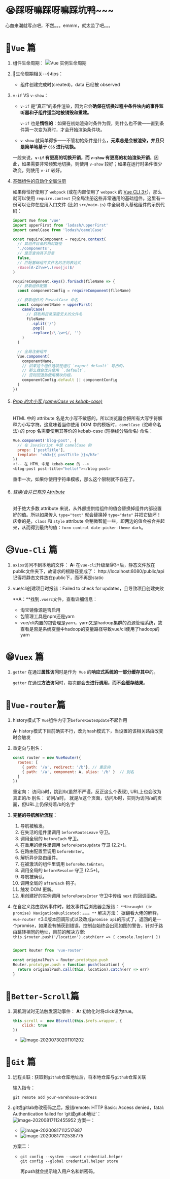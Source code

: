 # 😭踩呀嘛踩呀嘛踩坑鸭~~~

心血来潮就写点吧，不然。。。emmm，就太监了吧。。。











# 😬`Vue` 篇

1. 组件生命周期：
   ![Vue 实例生命周期](https://cn.vuejs.org/images/lifecycle.png)

2. 🙏生命周期相关--小tips：

   - 组件创建完成时(created)，data 已经被 observed

   

3. `v-if` VS `v-show`：

   - `v-if` 是“真正”的条件渲染，因为它会**确保在切换过程中条件块内的事件监听器和子组件适当地被销毁和重建。**

     `v-if` 也是**惰性的**：如果在初始渲染时条件为假，则什么也不做——直到条件第一次变为真时，才会开始渲染条件块。

   - `v-show` 就简单得多——不管初始条件是什么，**元素总是会被渲染，并且只是简单地基于 `CSS` 进行切换。**

   一般来说，**`v-if` 有更高的切换开销，而 `v-show` 有更高的初始渲染开销**。因此，如果需要非常频繁地切换，则使用 `v-show` 较好；如果在运行时条件很少改变，则使用 `v-if` 较好。
   
4. [基础组件的自动化全局注册](https://cn.vuejs.org/v2/guide/components-registration.html#基础组件的自动化全局注册)

   如果你恰好使用了 `webpack` (或在内部使用了 `webpack` 的 [Vue CLI 3+](https://github.com/vuejs/vue-cli))，那么就可以使用 `require.context` 只全局注册这些非常通用的基础组件。这里有一份可以让你在应用入口文件 (比如 `src/main.js`) 中全局导入基础组件的示例代码：

   ```js
   import Vue from 'vue'
   import upperFirst from 'lodash/upperFirst'
   import camelCase from 'lodash/camelCase'
   
   const requireComponent = require.context(
     // 其组件目录的相对路径
     './components',
     // 是否查询其子目录
     false,
     // 匹配基础组件文件名的正则表达式
     /Base[A-Z]\w+\.(vue|js)$/
   )
   
   requireComponent.keys().forEach(fileName => {
     // 获取组件配置
     const componentConfig = requireComponent(fileName)
   
     // 获取组件的 PascalCase 命名
     const componentName = upperFirst(
       camelCase(
         // 获取和目录深度无关的文件名
         fileName
           .split('/')
           .pop()
           .replace(/\.\w+$/, '')
       )
     )
   
     // 全局注册组件
     Vue.component(
       componentName,
       // 如果这个组件选项是通过 `export default` 导出的，
       // 那么就会优先使用 `.default`，
       // 否则回退到使用模块的根。
       componentConfig.default || componentConfig
     )
   })
   ```

5. ###### [Prop 的大小写 (camelCase vs kebab-case)](https://cn.vuejs.org/v2/guide/components-props.html#Prop-的大小写-camelCase-vs-kebab-case)

   HTML 中的 attribute 名是大小写不敏感的，所以浏览器会把所有大写字符解释为小写字符。这意味着当你使用 DOM 中的模板时，`camelCase `(驼峰命名法) 的 prop 名需要使用其等价的 kebab-case (短横线分隔命名) 命名：

   ```js
   Vue.component('blog-post', {
     // 在 JavaScript 中是 camelCase 的
     props: ['postTitle'],
     template: '<h3>{{ postTitle }}</h3>'
   })
   <!-- 在 HTML 中是 kebab-case 的 -->
   <blog-post post-title="hello!"></blog-post>
   ```

   重申一次，如果你使用字符串模板，那么这个限制就不存在了。

6. ###### [替换/合并已有的 Attribute](https://cn.vuejs.org/v2/guide/components-props.html#替换-合并已有的-Attribute)

   对于绝大多数 attribute 来说，从外部提供给组件的值会替换掉组件内部设置好的值。所以如果传入 `type="text"` 就会替换掉 `type="date"` 并把它破坏！庆幸的是，`class` 和 `style` attribute 会稍微智能一些，即两边的值会被合并起来，从而得到最终的值：`form-control date-picker-theme-dark`。















# 😥`Vue-Cli` 篇



1. `axios`访问不到本地的文件：
   **A:** 在`vue-cli`升级至@3+后，静态文件放在public文件夹下，故请求的根路径变成了：  http://localhost:8080/public/api
   记得将静态文件放在public下，而不再是static
   
2. vue/cli创建项目时报错：Failed to check for updates，且导致项目创建失败

   **A：**找到`.vuerc`文件，查看详细信息：

   - 淘宝镜像源是否启用
   - 包管理工具是npm还是yarn
   - vue/cli内置的包管理是yarn，yarn又是hadoop集群的资源管理系统，故查看是否是系统变量中hadoop的变量路径导致vue/cli使用了hadoop的yarn























































# 😁`Vuex` 篇



1. `getter` 在通过**属性访问**时是作为` Vue` 的**响应式系统的一部分缓存其中**的。

   `getter` 在通过**方法访问**时，每次都会去**进行调用，而不会缓存结果**。































# 🙏`Vue-router`篇

1. history模式下 `Vue`组件内守卫`beforeRouteUpdate`不起作用

   **A:**   history模式下目前确实不行，改为hash模式下，当设置的该相关路由改变时会触发
   
   
   
2. 重定向与别名：

   ```js
   const router = new VueRouter({
     routes: [
       { path: '/a', redirect: '/b'}, // 重定向
       { path: '/a', component: A, alias: '/b' }  // 别名
     ]
   })
   ```

   重定向： 访问/a时，跳到/b(虽然不严谨，反正这么个表现), URL上也会改为真正的/b
   别名： 访问/a时， 就是/a这个页面，访问/b时，实则为访问/a的页面，但URL上仍保持着/b的名字
   
   
   
3. **完整的导航解析流程：**

   1. 导航被触发。
   2. 在失活的组件里调用 `beforeRouteLeave` 守卫。
   3. 调用全局的 `beforeEach` 守卫。
   4. 在重用的组件里调用 `beforeRouteUpdate` 守卫 (2.2+)。
   5. 在路由配置里调用 `beforeEnter`。
   6. 解析异步路由组件。
   7. 在被激活的组件里调用 `beforeRouteEnter`。
   8. 调用全局的 `beforeResolve` 守卫 (2.5+)。
   9. 导航被确认。
   10. 调用全局的 `afterEach` 钩子。
   11. 触发 DOM 更新。
   12. 用创建好的实例调用 `beforeRouteEnter` 守卫中传给 `next` 的回调函数。
   
4. 在自定义路由跳转事件时，触发事件后浏览器会报错：
   `**Uncaught (in promise) NavigationDuplicated：。。。。**`
   解决方法：
        据翻看大佬的解释，`vue-router `≥3.0版本回调形式以及改成`promise api`的形式了，返回的是一个promise，如果没有捕获到错误，控制台始终会出现如图的警告，针对于路由跳转相同的地址，目前的解决方案: `this.$router.push('/location').catch(err => { console.log(err) })`

   ```js
   
   import Router from 'vue-router'
    
   const originalPush = Router.prototype.push
   Router.prototype.push = function push(location) {
     return originalPush.call(this, location).catch(err => err)
   }
   ```

   















































# 💎`Better-Scroll`篇

1. 真机测试时无法触发滚动事件：
   **A:**    初始化时将click设为true。

   ```js
   this.scroll =  new BScroll(this.$refs.wrapper, {
       click: true
   })
   ```

   - ![image-20200730201101202](C:\Users\Samsara\AppData\Roaming\Typora\typora-user-images\image-20200730201101202.png)

































# 🔑`Git` 篇

1. 远程关联 :
   获取到`github`仓库地址后，将本地仓库与`github`仓库关联

   输入指令： 

   ```
   git remote add your-warehouse-address
   ```

2. git或gitlab修改密码之后，报错remote: HTTP Basic: Access denied，fatal: Authentication failed for ‘git或gitlab地址’：
   ![image-20200817112455952](C:\Users\Samsara\AppData\Roaming\Typora\typora-user-images\image-20200817112455952.png)
   方案一：

   - ![image-20200817112517887](C:\Users\Samsara\AppData\Roaming\Typora\typora-user-images\image-20200817112517887.png)
   - ![image-20200817112538775](C:\Users\Samsara\AppData\Roaming\Typora\typora-user-images\image-20200817112538775.png)

   方案二：

   - ```
     git config --system --unset credential.helper
     git config --global credential.helper store
     ```

     再push就会提示输入用户名和新密码。